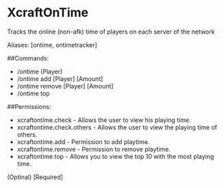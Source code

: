 # XcraftOnTime
Tracks the online (non-afk) time of players on each server of the network

Aliases: [ontime, ontimetracker]

##Commands:
- /ontime (Player)
- /ontime add [Player] [Amount]
- /ontime remove [Player] [Amount]
- /ontime top

##Permissions:
- xcraftontime.check - Allows the user to view his playing time.
- xcraftontime.check.others - Allows the user to view the playing time of others.
- xcraftontime.add - Permission to add playtime.
- xcraftontime.remove - Permission to remove playtime.
- xcraftontime.top - Allows you to view the top 10 with the most playing time.


(Optinal) [Required]

